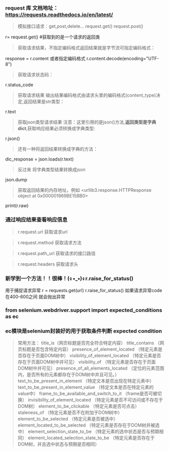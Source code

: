 ### request 库 文档地址：https://requests.readthedocs.io/en/latest/

>模拟接口请求：get,post,delete...
request.get() request.post()  

r= request.get() #获取到的是一个请求的返回类

>获取请求结果，不指定编码格式返回结果就是字节流可指定编码格式：

response = r.content 或者指定编码格式 r.content.decode(encoding="UTF-8")

>获取请求状态码：

r.status_code

>获取请求结果 输出结果编码格式由请求头里的编码格式(content_type)决定,返回结果是str类型：

r.text

>获取json类型请求结果 注意：这里引用的是json()方法,**返回类型是字典dict**,获取响应结果必须转换成字典类型:

r.json() 

>还有一种将返回结果转换成字典的方法：

dic_response = json.loads(r.text)

>反过来 将字典类型结果转换成json

json.dump


>获取返回结果的内存地址，例如 <urllib3.response.HTTPResponse object at 0x000001969BE15BB0>

print(r.raw)

### 通过响应结果查看响应信息

> r.request.url 获取请求url

> r.request.method 获取请求方法

>r.request.path_url 获取请求的接口路径 

>r.request.headers 获取请求头


### 新学到一个方法！！很棒！(ง •_•)ง r.raise_for_status()
用于捕捉请求异常 r = requests.get(url) r.raise_for_status()  如果请求异常code在400-600之间 就会抛出异常

### from selenium.webdriver.support import expected_conditions as ec  
### ec模块是selenium封装好的用于获取条件判断 expected condition
> 常用方法：
title_is（网页标题是否完全符合特定内容）
title_contains （网页标题是否包含特定内容）
presence_of_element_located （特定元素是否存在于页面DOM树中）
visibility_of_element_located （特定元素是否存在于页面DOM树中并可见）
visibility_of （特定元素是否存在于页面DOM树中并可见）
presence_of_all_elements_located （定位的元素范围内，是否所有的元素都存在于DOM树中并且可见。）
text_to_be_present_in_element （特定文本是否出现在特定元素中）
text_to_be_present_in_element_value （特定文本是否在特定元素的value中）
frame_to_be_available_and_switch_to_it （frame是否可被切换）
invisibility_of_element_located （特定元素是否不可访问或不存在于DOM树）
element_to_be_clickable （特定元素是否可点击）
staleness_of （特定元素是否不在附加于DOM树中）
element_to_be_selected （特定元素是否被选中）
element_located_to_be_selected （特定元素是否存在于DOM树并被选中）
element_selection_state_to_be （特定元素的选中状态是否与预期相同）
element_located_selection_state_to_be （特定元素是否存在于DOM树，并且选中状态与预期是否相同）


